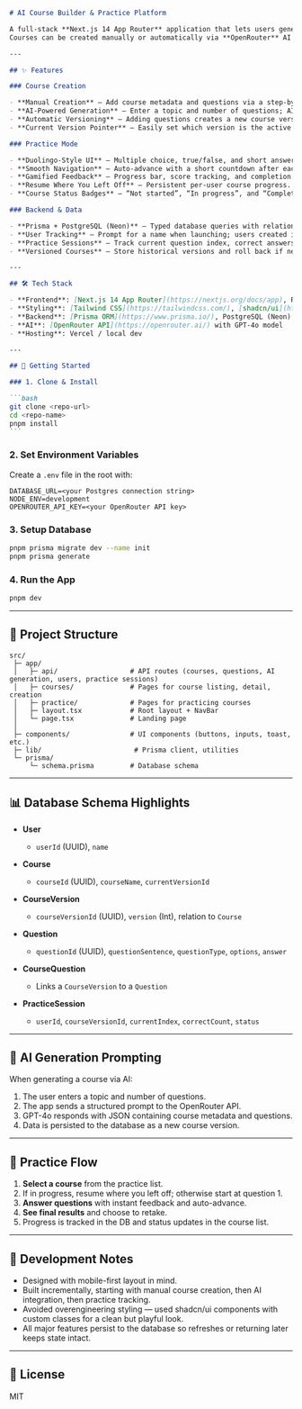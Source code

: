 ````markdown
# AI Course Builder & Practice Platform

A full-stack **Next.js 14 App Router** application that lets users generate, manage, and practice training courses in a Duolingo-style interface.  
Courses can be created manually or automatically via **OpenRouter** AI (e.g., GPT-4o), with support for persistent progress tracking, course versioning, and a fun mobile-friendly practice experience.

---

## ✨ Features

### Course Creation

- **Manual Creation** – Add course metadata and questions via a step-by-step form.
- **AI-Powered Generation** – Enter a topic and number of questions; AI returns a structured course instantly.
- **Automatic Versioning** – Adding questions creates a new course version while preserving history.
- **Current Version Pointer** – Easily set which version is the active one for learners.

### Practice Mode

- **Duolingo-Style UI** – Multiple choice, true/false, and short answer formats.
- **Smooth Navigation** – Auto-advance with a short countdown after each answer.
- **Gamified Feedback** – Progress bar, score tracking, and completion stats.
- **Resume Where You Left Off** – Persistent per-user course progress.
- **Course Status Badges** – “Not started”, “In progress”, and “Completed” shown on the course list.

### Backend & Data

- **Prisma + PostgreSQL (Neon)** – Typed database queries with relational integrity.
- **User Tracking** – Prompt for a name when launching; users created in DB if new.
- **Practice Sessions** – Track current question index, correct answers, and completion status.
- **Versioned Courses** – Store historical versions and roll back if needed.

---

## 🛠️ Tech Stack

- **Frontend**: [Next.js 14 App Router](https://nextjs.org/docs/app), React, TypeScript
- **Styling**: [Tailwind CSS](https://tailwindcss.com/), [shadcn/ui](https://ui.shadcn.com)
- **Backend**: [Prisma ORM](https://www.prisma.io/), PostgreSQL (Neon)
- **AI**: [OpenRouter API](https://openrouter.ai/) with GPT-4o model
- **Hosting**: Vercel / local dev

---

## 🚀 Getting Started

### 1. Clone & Install

```bash
git clone <repo-url>
cd <repo-name>
pnpm install
```
````

### 2. Set Environment Variables

Create a `.env` file in the root with:

```env
DATABASE_URL=<your Postgres connection string>
NODE_ENV=development
OPENROUTER_API_KEY=<your OpenRouter API key>
```

### 3. Setup Database

```bash
pnpm prisma migrate dev --name init
pnpm prisma generate
```

### 4. Run the App

```bash
pnpm dev
```

---

## 📂 Project Structure

```
src/
 ├─ app/
 │   ├─ api/                  # API routes (courses, questions, AI generation, users, practice sessions)
 │   ├─ courses/              # Pages for course listing, detail, creation
 │   ├─ practice/             # Pages for practicing courses
 │   ├─ layout.tsx            # Root layout + NavBar
 │   └─ page.tsx              # Landing page
 │
 ├─ components/               # UI components (buttons, inputs, toast, etc.)
 ├─ lib/                       # Prisma client, utilities
 └─ prisma/
     └─ schema.prisma         # Database schema
```

---

## 📊 Database Schema Highlights

- **User**
  - `userId` (UUID), `name`

- **Course**
  - `courseId` (UUID), `courseName`, `currentVersionId`

- **CourseVersion**
  - `courseVersionId` (UUID), `version` (Int), relation to `Course`

- **Question**
  - `questionId` (UUID), `questionSentence`, `questionType`, `options`, `answer`

- **CourseQuestion**
  - Links a `CourseVersion` to a `Question`

- **PracticeSession**
  - `userId`, `courseVersionId`, `currentIndex`, `correctCount`, `status`

---

## 🤖 AI Generation Prompting

When generating a course via AI:

1. The user enters a topic and number of questions.
2. The app sends a structured prompt to the OpenRouter API.
3. GPT-4o responds with JSON containing course metadata and questions.
4. Data is persisted to the database as a new course version.

---

## 📱 Practice Flow

1. **Select a course** from the practice list.
2. If in progress, resume where you left off; otherwise start at question 1.
3. **Answer questions** with instant feedback and auto-advance.
4. **See final results** and choose to retake.
5. Progress is tracked in the DB and status updates in the course list.

---

## 🧪 Development Notes

- Designed with mobile-first layout in mind.
- Built incrementally, starting with manual course creation, then AI integration, then practice tracking.
- Avoided overengineering styling — used shadcn/ui components with custom classes for a clean but playful look.
- All major features persist to the database so refreshes or returning later keeps state intact.

---

## 📜 License

MIT

```

```
